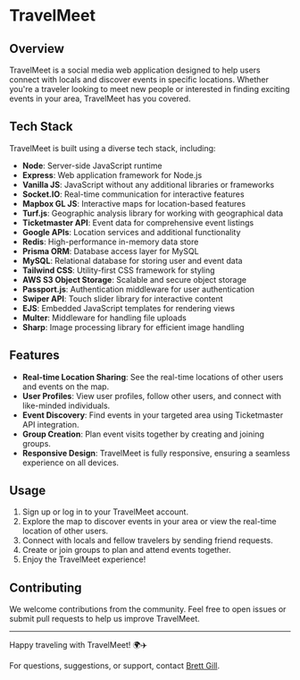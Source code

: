 # TravelMeet

## Overview

TravelMeet is a social media web application designed to help users connect with locals and discover events in specific locations. Whether you're a traveler looking to meet new people or interested in finding exciting events in your area, TravelMeet has you covered.

## Tech Stack

TravelMeet is built using a diverse tech stack, including:

- **Node**: Server-side JavaScript runtime
- **Express**: Web application framework for Node.js
- **Vanilla JS**: JavaScript without any additional libraries or frameworks
- **Socket.IO**: Real-time communication for interactive features
- **Mapbox GL JS**: Interactive maps for location-based features
- **Turf.js**: Geographic analysis library for working with geographical data
- **Ticketmaster API**: Event data for comprehensive event listings
- **Google APIs**: Location services and additional functionality
- **Redis**: High-performance in-memory data store
- **Prisma ORM**: Database access layer for MySQL
- **MySQL**: Relational database for storing user and event data
- **Tailwind CSS**: Utility-first CSS framework for styling
- **AWS S3 Object Storage**: Scalable and secure object storage
- **Passport.js**: Authentication middleware for user authentication
- **Swiper API**: Touch slider library for interactive content
- **EJS**: Embedded JavaScript templates for rendering views
- **Multer**: Middleware for handling file uploads
- **Sharp**: Image processing library for efficient image handling

## Features

- **Real-time Location Sharing**: See the real-time locations of other users and events on the map.
- **User Profiles**: View user profiles, follow other users, and connect with like-minded individuals.
- **Event Discovery**: Find events in your targeted area using Ticketmaster API integration.
- **Group Creation**: Plan event visits together by creating and joining groups.
- **Responsive Design**: TravelMeet is fully responsive, ensuring a seamless experience on all devices.

## Usage

1. Sign up or log in to your TravelMeet account.
2. Explore the map to discover events in your area or view the real-time location of other users.
3. Connect with locals and fellow travelers by sending friend requests.
4. Create or join groups to plan and attend events together.
5. Enjoy the TravelMeet experience!

## Contributing

We welcome contributions from the community. Feel free to open issues or submit pull requests to help us improve TravelMeet.

---

Happy traveling with TravelMeet! 🌍✈️

For questions, suggestions, or support, contact [Brett Gill](hello@brettgill.io).
